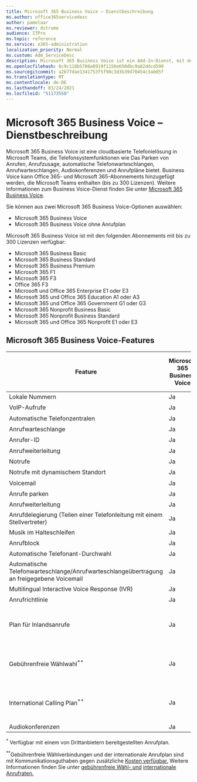 ```yaml
---
title: Microsoft 365 Business Voice – Dienstbeschreibung
ms.author: office365servicedesc
author: pamelaar
ms.reviewer: dstrome
audience: ITPro
ms.topic: reference
ms.service: o365-administration
localization_priority: Normal
ms.custom: Adm_ServiceDesc
description: Microsoft 365 Business Voice ist ein Add-In-Dienst, mit dem Sie Microsoft Teams für Telefonanrufe verwenden können. Dadurch werden Telefonsystem, Anrufplan für Inland, SMS und Audiokonferenzen kombiniert.
ms.openlocfilehash: 6c9c118b5786a8919f1156e650dbc9a82ddcd590
ms.sourcegitcommit: a2b77dae1341753f5f98c3d3b39d70454c3ab05f
ms.translationtype: MT
ms.contentlocale: de-DE
ms.lasthandoff: 03/24/2021
ms.locfileid: "51173550"
---
```

# <a name="microsoft-365-business-voice-service-description"></a>Microsoft 365 Business Voice – Dienstbeschreibung

Microsoft 365 Business Voice ist eine cloudbasierte Telefonielösung in Microsoft Teams, die Telefonsystemfunktionen wie Das Parken von Anrufen, Anrufzusage, automatische Telefonwarteschlangen, Anrufwarteschlangen, Audiokonferenzen und Anrufpläne bietet. Business Voice kann Office 365- und Microsoft 365-Abonnements hinzugefügt werden, die Microsoft Teams enthalten (bis zu 300 Lizenzen). Weitere Informationen zum Business Voice-Dienst finden Sie unter [Microsoft 365 Business Voice](/MicrosoftTeams/business-voice/whats-business-voice).

Sie können aus zwei Microsoft 365 Business Voice-Optionen auswählen:

- Microsoft 365 Business Voice
- Microsoft 365 Business Voice ohne Anrufplan

Microsoft 365 Business Voice ist mit den folgenden Abonnements mit bis zu 300 Lizenzen verfügbar:

- Microsoft 365 Business Basic
- Microsoft 365 Business Standard
- Microsoft 365 Business Premium
- Microsoft 365 F1
- Microsoft 365 F3
- Office 365 F3
- Microsoft und Office 365 Enterprise E1 oder E3
- Microsoft 365 und Office 365 Education A1 oder A3
- Microsoft 365 und Office 365 Government G1 oder G3
- Microsoft 365 Nonprofit Business Basic
- Microsoft 365 Nonprofit Business Standard
- Microsoft 365 und Office 365 Nonprofit E1 oder E3

## <a name="microsoft-365-business-voice-features"></a>Microsoft 365 Business Voice-Features

| Feature | Microsoft 365 Business Voice | Microsoft 365 Business Voice ohne Anrufplan |
|--------------------------------------------------------|------------------------------|---------------------------------------------------|
| Lokale Nummern | Ja | Ja<sup>*</sup> |
| VoIP-Aufrufe | Ja | Ja<sup>*</sup> |
| Automatische Telefonzentralen | Ja | Ja<sup>*</sup> |
| Anrufwarteschlange | Ja | Ja<sup>*</sup> |
| Anrufer-ID | Ja | Ja<sup>*</sup> |
| Anrufweiterleitung | Ja | Ja<sup>*</sup> |
| Notrufe | Ja | Ja<sup>*</sup> |
| Notrufe mit dynamischem Standort | Ja | Ja<sup>*</sup> |
| Voicemail | Ja | Ja<sup>*</sup> |
| Anrufe parken | Ja | Ja<sup>*</sup> |
| Anrufweiterleitung | Ja | Ja<sup>*</sup> |
| Anrufdelegierung (Teilen einer Telefonleitung mit einem Stellvertreter) | Ja | Ja<sup>*</sup> |
| Musik im Halteschleifen | Ja | Ja<sup>*</sup> |
| Anrufblock | Ja | Ja<sup>*</sup> |
| Automatische Telefonant-Durchwahl | Ja | Ja<sup>*</sup> |
| Automatische Telefonwarteschlange/Anrufwarteschlangeübertragung an freigegebene Voicemail | Ja | Ja<sup>*</sup> |
| Multilingual Interactive Voice Response (IVR) | Ja | Ja<sup>*</sup> |
| Anrufrichtlinie | Ja | Ja<sup>*</sup> |
| Plan für Inlandsanrufe | Ja | Erfordert einen Anrufplan eines Drittanbieters |
| Gebührenfreie Wählwahl<sup>**</sup> | Ja | Erfordert einen Anrufplan eines Drittanbieters |
| International Calling Plan<sup>**</sup> | Ja | Erfordert einen Anrufplan eines Drittanbieters |
| Audiokonferenzen | Ja | Ja |

<sup>*</sup> Verfügbar mit einem von Drittanbietern bereitgestellten Anrufplan.

<sup>**</sup>Gebührenfreie Wählverbindungen und der internationale Anrufplan sind mit Kommunikationsguthaben gegen zusätzliche [Kosten verfügbar.](/microsoftteams/what-are-communications-credits) Weitere Informationen finden Sie unter [gebührenfreie Wähl- und](/microsoftteams/toll-free-dialing-limitations-and-restrictions) [internationale Anrufraten.](https://www.microsoft.com/microsoft-365/microsoft-teams/voice-calling?rtc=1#ow-download-rates)